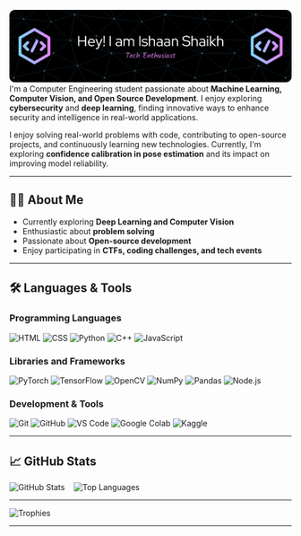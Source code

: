 ![](assests/header.png)
I'm a Computer Engineering student passionate about **Machine Learning, Computer Vision, and Open Source Development**. I enjoy exploring **cybersecurity** and **deep learning**, finding innovative ways to enhance security and intelligence in real-world applications.

I enjoy solving real-world problems with code, contributing to open-source projects, and continuously learning new technologies. Currently, I'm exploring **confidence calibration in pose estimation** and its impact on improving model reliability.  

---

## 👩‍💻 About Me
- Currently exploring **Deep Learning and Computer Vision**
- Enthusiastic about **problem solving**
- Passionate about **Open-source development**
- Enjoy participating in **CTFs, coding challenges, and tech events**  

---

## 🛠️ Languages & Tools  

### **Programming Languages**  
![HTML](https://img.shields.io/badge/HTML5-E34F26?style=for-the-badge&logo=html5&logoColor=white)
![CSS](https://img.shields.io/badge/CSS3-1572B6?style=for-the-badge&logo=css3&logoColor=white)
![Python](https://img.shields.io/badge/Python-3776AB?style=for-the-badge&logo=python&logoColor=white)
![C++](https://img.shields.io/badge/C++-00599C?style=for-the-badge&logo=c%2B%2B&logoColor=white)
![JavaScript](https://img.shields.io/badge/JavaScript-F7DF1E?style=for-the-badge&logo=javascript&logoColor=black)

### **Libraries and Frameworks**  
![PyTorch](https://img.shields.io/badge/PyTorch-EE4C2C?style=for-the-badge&logo=pytorch&logoColor=white)
![TensorFlow](https://img.shields.io/badge/TensorFlow-FF6F00?style=for-the-badge&logo=tensorflow&logoColor=white)
![OpenCV](https://img.shields.io/badge/OpenCV-5C3EE8?style=for-the-badge&logo=opencv&logoColor=white)
![NumPy](https://img.shields.io/badge/NumPy-013243?style=for-the-badge&logo=numpy&logoColor=white)
![Pandas](https://img.shields.io/badge/Pandas-150458?style=for-the-badge&logo=pandas&logoColor=white) 
![Node.js](https://img.shields.io/badge/Node.js-43853D?style=for-the-badge&logo=node.js&logoColor=white)

### **Development & Tools**  
![Git](https://img.shields.io/badge/Git-F05032?style=for-the-badge&logo=git&logoColor=white)
![GitHub](https://img.shields.io/badge/GitHub-181717?style=for-the-badge&logo=github&logoColor=white)
![VS Code](https://img.shields.io/badge/VS%20Code-007ACC?style=for-the-badge&logo=visual-studio-code&logoColor=white)
![Google Colab](https://img.shields.io/badge/Google%20Colab-F9AB00?style=for-the-badge&logo=google-colab&logoColor=black)
![Kaggle](https://img.shields.io/badge/Kaggle-20BEFF?style=for-the-badge&logo=kaggle&logoColor=white)

---

## 📈 GitHub Stats

![GitHub Stats](https://github-readme-stats.vercel.app/api?username=Ishaan0132&show_icons=true&theme=tokyonight)&nbsp;&nbsp;&nbsp;
![Top Languages](https://github-readme-stats.vercel.app/api/top-langs/?username=Ishaan0132&layout=compact&theme=tokyonight)

---

![Trophies](https://github-profile-trophy.vercel.app/?username=Ishaan0132&theme=tokyonight&no-frame=true&margin-w=5)

---
